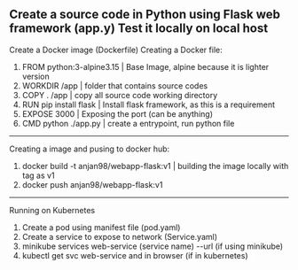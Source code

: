 Create a source code in Python using Flask web framework (app.y)
Test it locally on local host
------------------------------------------------------------------
Create a Docker image (Dockerfile)
Creating a Docker file:
1) FROM python:3-alpine3.15 | Base Image, alpine because it is lighter version
2) WORKDIR /app | folder that contains source codes
3) COPY . /app | copy all source code working directory
4) RUN pip install flask | Install flask framework, as this is a requirement
5) EXPOSE 3000 | Exposing the port (can be anything)
6) CMD python ./app.py | create a entrypoint, run python file <dir>
------------------------------------------------------------------
Creating a image and pusing to docker hub:
1) docker build -t anjan98/webapp-flask:v1 | building the image locally with tag as v1
2) docker push anjan98/webapp-flask:v1
------------------------------------------------------------------
Running on Kubernetes
1) Create a pod using manifest file (pod.yaml)
2) Create a service to expose to network (Service.yaml)
3) minikube services web-service (service name) --url (if using minikube)
4) kubectl get svc web-service and in browser <ext ip:8080> (if in kubernetes)
